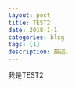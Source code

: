 ```yaml
---
layout: post
title: TEST2
date: 2018-1-1
categories: blog
tags: [1]
description: 描述。
---
```



我是TEST2
